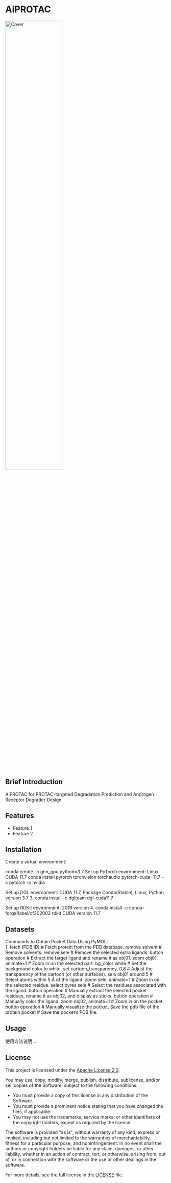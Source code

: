 # AiPROTAC

<img src="https://raw.githubusercontent.com/LiZhang30/AiPROTAC/blob/main/images/cover.png?raw=true" alt="Cover" width="60%" />

## Brief Introduction

AiPROTAC for PROTAC-targeted Degradation Prediction and Androgen Receptor Degrader Design

## Features

- Feature 1
- Feature 2

## Installation

Create a virtual environment:

conda create -n gnn_gpu python=3.7
Set up PyTorch environment: Linux CUDA 11.7
conda install pytorch torchvision torchaudio pytorch-cuda=11.7 -c pytorch -c nvidia

Set up DGL environment: CUDA 11.7, Package Conda(Stable), Linux, Python version 3.7
3. conda install -c dglteam dgl-cuda11.7

Set up RDKit environment: 2019 version
4. conda install -c conda-forge/label/cf202003 rdkit
CUDA version 11.7

## Datasets

Commands to Obtain Pocket Data Using PyMOL:
<br> 1. fetch (PDB ID)  # Fetch protein from the PDB database.
remove solvent  # Remove solvents.
remove sele  # Remove the selected extra ligands.
button operation  # Extract the target ligand and rename it as obj01.
zoom obj01, animate=1  # Zoom in on the selected part.
bg_color white  # Set the background color to white.
set cartoon_transparency, 0.8  # Adjust the transparency of the cartoon (or other surfaces).
sele obj01 around 5  # Select atoms within 5 Å of the ligand.
zoom sele, animate=1  # Zoom in on the selected residue.
select byres sele  # Select the residues associated with the ligand.
button operation  # Manually extract the selected pocket residues, rename it as obj02, and display as sticks.
button operation  # Manually color the ligand.
zoom obj02, animate=1  # Zoom in on the pocket.
button operation  # Manually visualize the pocket.
Save the pdb file of the protein pocket  # Save the pocket’s PDB file.

## Usage

使用方法说明...

## License

This project is licensed under the [Apache License 2.0](LICENSE).

You may use, copy, modify, merge, publish, distribute, sublicense, and/or sell copies of the Software, subject to the following conditions:

- You must provide a copy of this license in any distribution of the Software.
- You must provide a prominent notice stating that you have changed the files, if applicable.
- You may not use the trademarks, service marks, or other identifiers of the copyright holders, except as required by the license.

The software is provided "as is", without warranty of any kind, express or implied, including but not limited to the warranties of merchantability, fitness for a particular purpose, and noninfringement. In no event shall the authors or copyright holders be liable for any claim, damages, or other liability, whether in an action of contract, tort, or otherwise, arising from, out of, or in connection with the software or the use or other dealings in the software.

For more details, see the full license in the [LICENSE](LICENSE) file.

